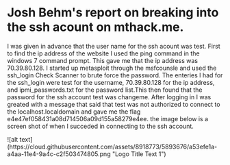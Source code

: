 <h1>Josh Behm's report on breaking into the ssh acount on mthack.me.</h1>
<p>I was given in advance that the user name for the ssh acount was test. First to find the ip address of the website I used the ping command in the windows 7 command prompt. This gave me that the ip address was 70.39.80.128. I started up metasploit through the msfcounsle and used the ssh_login Check Scanner to brute force the password. The enteries I had for the ssh_login were test for the username, 70.39.80.128 for the ip address, and ipmi_passwords.txt for the password list.This then found that the password for the ssh account test was changeme. After logging in I was greated with a message that said that test was not authorized to connect to the localhost.localdomain and gave me the flag e4e47ef058431a08d714506a09d155a58279e4ee. the image below is a screen shot of when I succeded in connecting to the ssh account.</p>
![alt text](https://cloud.githubusercontent.com/assets/8918773/5893676/a53efe1a-a4aa-11e4-9a4c-c2f503474805.png "Logo Title Text 1")



